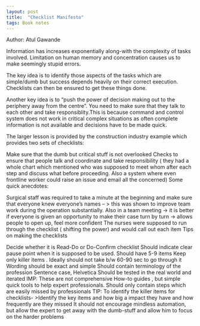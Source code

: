 ```yaml
---
layout: post
title:  "Checklist Manifesto"
tags: Book notes
---
```


Author: Atul Gawande

Information has increases exponentially along-with the complexity of tasks involved. Limitation on human memory and concentration causes us to make seemingly stupid errors.

The key idea is to identify those aspects of the tasks which are simple/dumb but success depends heavily on their correct execution. Checklists can then be ensured to get these things done.

Another key idea is to “push the power of decision making out to the periphery away from the centre”. You need to make sure that they talk to each other and take responsiblity.This is because command and control system does not work in critical complex situations as often complete information is not available and decisions have to be made quick.

The larger lesson is provided by the construction industry example which provides two sets of checklists:

Make sure that the dumb but critical stuff is not overlooked
Checks to ensure that people talk and coordinate and take responsibility ( they had a whole chart which mentioned who was supposed to meet whom after each step and discuss what before proceeding. Also a system where even frontline worker could raise an issue and email all the concerned)
Some quick anecdotes:

Surgical staff was required to take a minute at the beginning and make sure that everyone knew everyone’s names – > this was shown to improve team work during the operation substantially.
Also in a team meeting -> it is better if everyone is given an opportunity to make their case turn by turn -> allows people to open up, feel more confident
The nurses were supposed to run through the checklist ( shifting the power) and would call out each item
Tips on making the checklists

Decide whether it is Read-Do or Do-Confirm checklist
Should indicate clear pause point when it is supposed to be used.
Should have 5-9 items
Keep only killer items . Ideally should not take b/w 60-90 sec to go through it
Wording should be exact and simple
Should contain terminology of the profession
Sentence case, Helvetica
Should be tested in the real world and iterated
IMP: These are not comprehensive How-to guides , but simple quick tools to help expert professionals. Should only contain steps which are easily missed by professionals
TIP: To identify the killer items for checklists- >Identify the key items and how big a impact they have and how frequently are they missed
It should not encourage mindless automation, but allow the expert to get away with the dumb-stuff and allow him to focus on the harder problems
